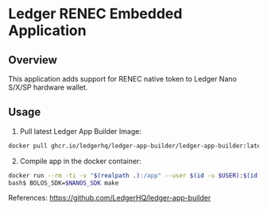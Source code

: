 # Ledger RENEC Embedded Application

## Overview

This application adds support for RENEC native token to Ledger Nano S/X/SP hardware wallet.

## Usage

1. Pull latest Ledger App Builder Image:

```bash
docker pull ghcr.io/ledgerhq/ledger-app-builder/ledger-app-builder:latest
```

2. Compile app in the docker container:

```bash
docker run --rm -ti -v "$(realpath .):/app" --user $(id -u $USER):$(id -g $USER) ghcr.io/ledgerhq/ledger-app-builder/ledger-app-builder:latest
bash$ BOLOS_SDK=$NANOS_SDK make
```

References: https://github.com/LedgerHQ/ledger-app-builder
